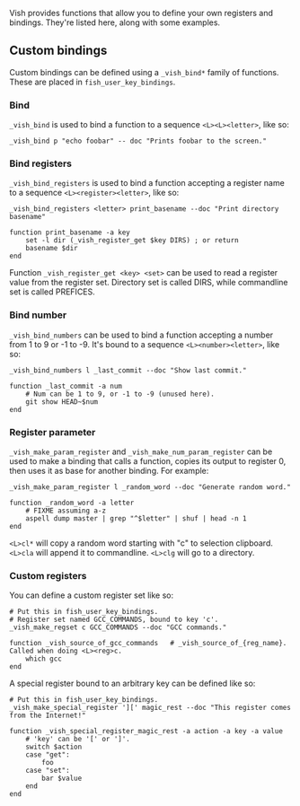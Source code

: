 Vish provides functions that allow you to define your own registers and bindings. They're listed here, along with some examples.

## Custom bindings

Custom bindings can be defined using a `_vish_bind*` family of functions. These are placed in `fish_user_key_bindings`.

### Bind
`_vish_bind` is used to bind a function to a sequence `<L><L><letter>`, like so:
```
_vish_bind p "echo foobar" -- doc "Prints foobar to the screen."
```

### Bind registers
`_vish_bind_registers` is used to bind a function accepting a register name to a sequence `<L><register><letter>`, like so:
```
_vish_bind_registers <letter> print_basename --doc "Print directory basename"

function print_basename -a key
	set -l dir (_vish_register_get $key DIRS) ; or return
	basename $dir
end
```
Function `_vish_register_get <key> <set>` can be used to read a register value from the register set. Directory set is called DIRS, while commandline set is called PREFICES.

### Bind number
`_vish_bind_numbers` can be used to bind a function accepting a number from 1 to 9 or -1 to -9. It's bound to a sequence `<L><number><letter>`, like so:
```
_vish_bind_numbers l _last_commit --doc "Show last commit."

function _last_commit -a num
	# Num can be 1 to 9, or -1 to -9 (unused here).
	git show HEAD~$num
end
```

### Register parameter
`_vish_make_param_register` and `_vish_make_num_param_register` can be used to make a binding that calls a function, copies its output to register 0, then uses it as base for another binding. For example:
```
_vish_make_param_register l _random_word --doc "Generate random word."

function _random_word -a letter
	# FIXME assuming a-z
	aspell dump master | grep "^$letter" | shuf | head -n 1
end
```
`<L>cl*` will copy a random word starting with "c" to selection clipboard. `<L>cla` will append it to commandline. `<L>clg` will go to a directory.


### Custom registers

You can define a custom register set like so:
```
# Put this in fish_user_key_bindings.
# Register set named GCC_COMMANDS, bound to key 'c'.
_vish_make_regset c GCC_COMMANDS --doc "GCC commands."

function _vish_source_of_gcc_commands	# _vish_source_of_{reg_name}. Called when doing <L><reg>c.
	which gcc
end
```

A special register bound to an arbitrary key can be defined like so:
```
# Put this in fish_user_key_bindings.
_vish_make_special_register '][' magic_rest --doc "This register comes from the Internet!"

function _vish_special_register_magic_rest -a action -a key -a value
	# 'key' can be '[' or ']'.
	switch $action
	case "get":
		foo
	case "set":
		bar $value
	end
end
```
